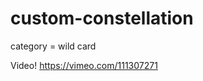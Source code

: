custom-constellation
====================

category = wild card

Video!
https://vimeo.com/111307271
